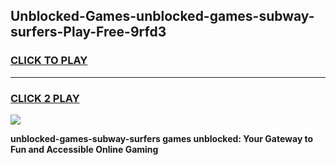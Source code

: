 
## Unblocked-Games-unblocked-games-subway-surfers-Play-Free-9rfd3
<h3>
<a href="https://premium76.site?title=unblocked-games-subway-surfers&ref=21A">CLICK TO PLAY</a></h3>
<hr>

<h3>
<a href="https://premium76.site?title=unblocked-games-subway-surfers&ref=21A">CLICK 2 PLAY</a>
  
</h3>

<a href="https://premium76.site?title=unblocked-games-subway-surfers&ref=21A"><img src="https://clearcache.store/games.png"></a>


**unblocked-games-subway-surfers games unblocked: Your Gateway to Fun and Accessible Online Gaming**
